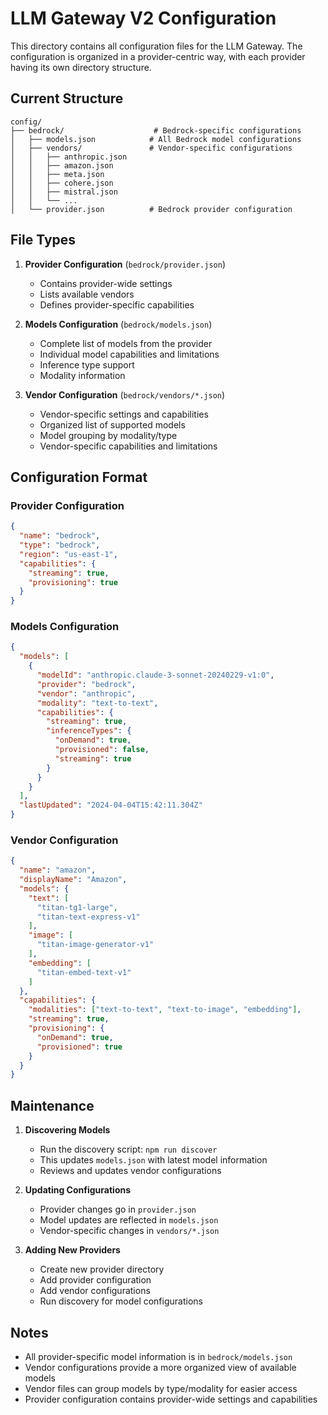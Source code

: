 # LLM Gateway V2 Configuration

This directory contains all configuration files for the LLM Gateway. The configuration is organized in a provider-centric way, with each provider having its own directory structure.

## Current Structure

```
config/
├── bedrock/                    # Bedrock-specific configurations
│   ├── models.json            # All Bedrock model configurations
│   ├── vendors/               # Vendor-specific configurations
│   │   ├── anthropic.json
│   │   ├── amazon.json
│   │   ├── meta.json
│   │   ├── cohere.json
│   │   ├── mistral.json
│   │   └── ...
│   └── provider.json          # Bedrock provider configuration
```

## File Types

1. **Provider Configuration** (`bedrock/provider.json`)
   - Contains provider-wide settings
   - Lists available vendors
   - Defines provider-specific capabilities

2. **Models Configuration** (`bedrock/models.json`)
   - Complete list of models from the provider
   - Individual model capabilities and limitations
   - Inference type support
   - Modality information

3. **Vendor Configuration** (`bedrock/vendors/*.json`)
   - Vendor-specific settings and capabilities
   - Organized list of supported models
   - Model grouping by modality/type
   - Vendor-specific capabilities and limitations

## Configuration Format

### Provider Configuration
```json
{
  "name": "bedrock",
  "type": "bedrock",
  "region": "us-east-1",
  "capabilities": {
    "streaming": true,
    "provisioning": true
  }
}
```

### Models Configuration
```json
{
  "models": [
    {
      "modelId": "anthropic.claude-3-sonnet-20240229-v1:0",
      "provider": "bedrock",
      "vendor": "anthropic",
      "modality": "text-to-text",
      "capabilities": {
        "streaming": true,
        "inferenceTypes": {
          "onDemand": true,
          "provisioned": false,
          "streaming": true
        }
      }
    }
  ],
  "lastUpdated": "2024-04-04T15:42:11.304Z"
}
```

### Vendor Configuration
```json
{
  "name": "amazon",
  "displayName": "Amazon",
  "models": {
    "text": [
      "titan-tg1-large",
      "titan-text-express-v1"
    ],
    "image": [
      "titan-image-generator-v1"
    ],
    "embedding": [
      "titan-embed-text-v1"
    ]
  },
  "capabilities": {
    "modalities": ["text-to-text", "text-to-image", "embedding"],
    "streaming": true,
    "provisioning": {
      "onDemand": true,
      "provisioned": true
    }
  }
}
```

## Maintenance

1. **Discovering Models**
   - Run the discovery script: `npm run discover`
   - This updates `models.json` with latest model information
   - Reviews and updates vendor configurations

2. **Updating Configurations**
   - Provider changes go in `provider.json`
   - Model updates are reflected in `models.json`
   - Vendor-specific changes in `vendors/*.json`

3. **Adding New Providers**
   - Create new provider directory
   - Add provider configuration
   - Add vendor configurations
   - Run discovery for model configurations

## Notes

- All provider-specific model information is in `bedrock/models.json`
- Vendor configurations provide a more organized view of available models
- Vendor files can group models by type/modality for easier access
- Provider configuration contains provider-wide settings and capabilities 